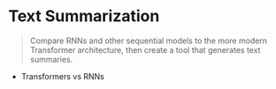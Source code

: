 # Text Summarization

> Compare RNNs and other sequential models to the more modern Transformer architecture, then create a tool that generates text summaries.

* Transformers vs RNNs
